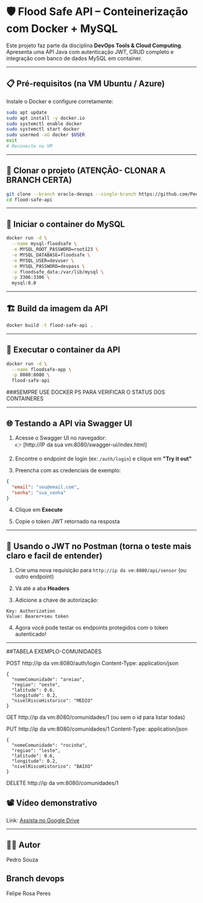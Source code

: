 
# 🛡️ Flood Safe API – Conteinerização com Docker + MySQL

Este projeto faz parte da disciplina **DevOps Tools & Cloud Computing**. Apresenta uma API Java com autenticação JWT, CRUD completo e integração com banco de dados MySQL em container.

---

## 📋 Pré-requisitos (na VM Ubuntu / Azure)

Instale o Docker e configure corretamente:

```bash
sudo apt update
sudo apt install -y docker.io
sudo systemctl enable docker
sudo systemctl start docker
sudo usermod -aG docker $USER
exit
# Reconecte na VM
```

---

## 📁 Clonar o projeto (ATENÇÂO- CLONAR A BRANCH CERTA)

```bash
git clone --branch oracle-devops --single-branch https://github.com/PedroSouza1111/flood-safe-api.git
cd flood-safe-api
```

---

## 🧱 Iniciar o container do MySQL

```bash
docker run -d \
  --name mysql-floodsafe \
  -e MYSQL_ROOT_PASSWORD=root123 \
  -e MYSQL_DATABASE=floodsafe \
  -e MYSQL_USER=devuser \
  -e MYSQL_PASSWORD=devpass \
  -v floodsafe_data:/var/lib/mysql \
  -p 3306:3306 \
  mysql:8.0
```

---

## 🏗 Build da imagem da API

```bash
docker build -t flood-safe-api .
```

---

## 🚀 Executar o container da API

```bash
docker run -d \
  --name floodsafe-app \
  -p 8080:8080 \
  flood-safe-api
```
###SEMPRE USE DOCKER PS PARA VERIFICAR O STATUS DOS CONTAINERES

---

## 🌐 Testando a API via Swagger UI

1. Acesse o Swagger UI no navegador:  
   👉 [http://IP da sua vm:8080/swagger-ui/index.html]

2. Encontre o endpoint de login (ex: `/auth/login`) e clique em **"Try it out"**

3. Preencha com as credenciais de exemplo:
```json
{
  "email": "seu@email.com",
  "senha": "sua_senha"
}
```

4. Clique em **Execute**

5. Copie o token JWT retornado na resposta

---

## 🔐 Usando o JWT no Postman (torna o teste mais claro e facil de entender)

1. Crie uma nova requisição para `http://ip da vm:8080/api/sensor` (ou outro endpoint)

2. Vá até a aba **Headers**

3. Adicione a chave de autorização:

```
Key: Authorization
Value: Bearer+seu token
```

4. Agora você pode testar os endpoints protegidos com o token autenticado!

---

##TABELA EXEMPLO-COMUNIDADES



POST http://ip da vm:8080/auth/login
Content-Type: application/json

```
{
  "nomeComunidade": "areiao",
  "regiao": "oeste",
  "latitude": 0.6,
  "longitude": 0.2,
  "nivelRiscoHistorico": "MEDIO"
}
```


GET http://ip da vm:8080/comunidades/1  (ou sem o id para listar todas)


PUT http://ip da vm:8080/comunidades/1
Content-Type: application/json

```
{
  "nomeComunidade": "rocinha",
  "regiao": "leste",
  "latitude": 0.6,
  "longitude": 0.2,
  "nivelRiscoHistorico": "BAIXO"
}
```

DELETE http://ip da vm:8080/comunidades/1




## 📽 Vídeo demonstrativo

Link: [Assista no Google Drive](https://drive.google.com/file/d/1c5eUYEwbCcpe8ZPj_0tnM0D_4BPn9tSO/view?usp=sharing)

---

## 👨‍💻 Autor
Pedro Souza
## Branch devops
Felipe Rosa Peres  

